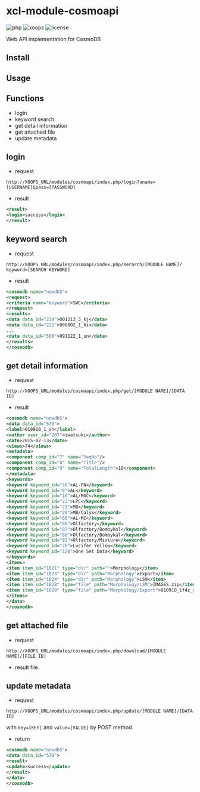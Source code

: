 # xcl-module-cosmoapi
![php](https://img.shields.io/badge/PHP-5.0-blue.svg)
![xoops](https://img.shields.io/badge/XOOPS-module-green.svg)
![license](https://img.shields.io/badge/license-GPL2.0-blue.svg)

Web API implementation for CosmoDB

## Install

## Usage
## Functions
- login
- keyword search
- get detail information
- get attached file
- update metadata

## login
- request
```
http://XOOPS_URL/modules/cosmoapi/index.php/login?uname=[USERNAME]&pass=[PASSWORD] 
```
- result
```xml
<result>
<login>success</login>
</result>
```

## keyword search
- request
```
http://XOOPS_URL/modules/cosmoapi/index.php/serarch/[MODULE NAME]?keyword=[SEARCH KEYWORD]
```

- result
```xml
<cosmodb name="newdb5">
<request>
<criteria name="keyword">SWC</criteria>
</request>
<results>
<data data_id="219">001213_3_kj</data>
<data data_id="221">000802_1_hi</data>
...
<data data_id="568">091122_1_sn</data>
</results>
</cosmodb>
```

## get detail information
- request
```
http://XOOPS_URL/modules/cosmoapi/index.php/get/[MODULE NAME]/[DATA ID]
```

- result
```xml
<cosmodb name="newdb5">
<data data_id="570">
<label>010910_1_sh</label>
<author user_id="207">iwatsuki</author>
<date>2015-02-13</date>
<views>74</views>
<metadata>
<component comp_id="7" name="SeqNo"/>
<component comp_id="8" name="Title"/>
<component comp_id="9" name="TotalLength">10</component>
</metadata>
<keywords>
<keyword keyword_id="38">AL-PN</keyword>
<keyword keyword_id="8">AL</keyword>
<keyword keyword_id="16">AL/MGC</keyword>
<keyword keyword_id="22">LPC</keyword>
<keyword keyword_id="23">MB</keyword>
<keyword keyword_id="26">MB/Calyx</keyword>
<keyword keyword_id="68">AL-MC</keyword>
<keyword keyword_id="86">Olfactory</keyword>
<keyword keyword_id="87">Olfactory/Bombykol</keyword>
<keyword keyword_id="88">Olfactory/Bombykal</keyword>
<keyword keyword_id="92">Olfactory/Mixture</keyword>
<keyword keyword_id="78">Lucifer Yellow</keyword>
<keyword keyword_id="126">One Set Data</keyword>
</keywords>
<items>
<item item_id="1821" type="dir" path="">Morphology</item>
<item item_id="1823" type="dir" path="Morphology">Export</item>
<item item_id="1824" type="dir" path="Morphology">LSM</item>
<item item_id="1828" type="file" path="Morphology/LSM">IMAGES.zip</item>
<item item_id="1829" type="file" path="Morphology/Export">010910_1f4z_sh.psd</item>
</items>
</data>
</cosmodb>
```

## get attached file
- request
```
http://XOOPS_URL/modules/cosmoapi/index.php/download/[MODULE NAME]/[FILE ID]
```

- result
file.

## update metadata
- request
```
http://XOOPS_URL/modules/cosmoapi/index.php/update/[MODULE NAME]/[DATA ID]
```
with `key=[KEY]` and `value=[VALUE]` by POST method.

- return
```xml
<cosmodb name="newdb5">
<data data_id="570">
<result>
<update>success</update>
</result>
</data>
</cosmodb>
```
